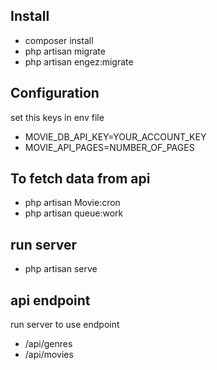 ## Install

- composer install
- php artisan migrate
- php artisan engez:migrate

## Configuration

set this keys in env file

- MOVIE_DB_API_KEY=YOUR_ACCOUNT_KEY
- MOVIE_API_PAGES=NUMBER_OF_PAGES

## To fetch data from api 
- php artisan Movie:cron
- php artisan queue:work

## run server
- php artisan serve

## api endpoint
run server to use endpoint
- /api/genres
- /api/movies
